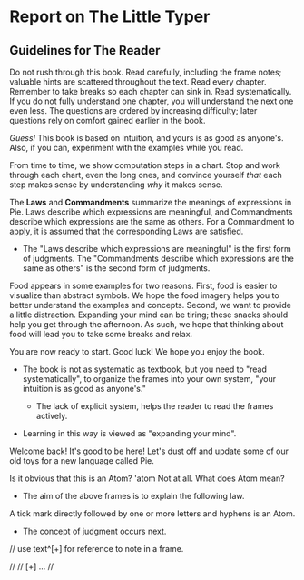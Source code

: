# Report on The Little Typer

## Guidelines for The Reader

Do not rush through this book.
Read carefully, including the frame notes;
valuable hints are scattered throughout the text.
Read every chapter.
Remember to take breaks so each chapter can sink in.
Read systematically.
If you do not fully understand one chapter,
you will understand the next one even less.
The questions are ordered by increasing difficulty;
later questions rely on comfort gained earlier in the book.

*Guess!* This book is based on intuition,
and yours is as good as anyone's.
Also, if you can, experiment with the examples while you read.

From time to time, we show computation steps in a chart.
Stop and work through each chart, even the long ones,
and convince yourself *that* each step makes sense
by understanding *why* it makes sense.

The **Laws** and **Commandments** summarize the meanings of expressions in Pie.
Laws describe which expressions are meaningful,
and Commandments describe which expressions are the same as others.
For a Commandment to apply, it is assumed that the corresponding Laws are satisfied.

- The "Laws describe which expressions are meaningful"
  is the first form of judgments.
  The "Commandments describe which expressions are the same as others"
  is the second form of judgments.

Food appears in some examples for two reasons.
First, food is easier to visualize than abstract symbols.
We hope the food imagery helps you to better understand the examples and concepts.
Second, we want to provide a little distraction.
Expanding your mind can be tiring;
these snacks should help you get through the afternoon.
As such, we hope that thinking about food will lead you to take some breaks and relax.

You are now ready to start.
Good luck! We hope you enjoy the book.

- The book is not as systematic as textbook,
  but you need to "read systematically",
  to organize the frames into your own system,
  "your intuition is as good as anyone's."
  - The lack of explicit system,
    helps the reader to read the frames actively.

- Learning in this way is viewed as "expanding your mind".

<chapter>

<title>
1. The More Things Change, the More They Stay the Same
</title>

<frame>
<question>
Welcome back!
</question>
<answer>
It's good to be here!
</answer>
</frame>

<frame>
<question>
Let's dust off and update some of our old toys
for a new language called Pie.

Is it obvious that this is an Atom?
  'atom
</question>
<answer>
Not at all. What does Atom mean?
</answer>
</frame>

</TODO>

- The aim of the above frames is to explain the following law.

<law>
<title>The Law of Tick Marks</title>
A tick mark directly followed by one or more letters and hyphens is an Atom.
</law>

- The concept of judgment occurs next.

</TODO>

// use text^[+] for reference to note in a frame.

// <note>
// [+] ...
// </note>

</chapter>
